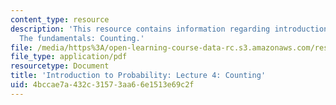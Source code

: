 ```yaml
---
content_type: resource
description: 'This resource contains information regarding introduction to probability:
  The fundamentals: Counting.'
file: /media/https%3A/open-learning-course-data-rc.s3.amazonaws.com/res-6-012-introduction-to-probability-spring-2018/4bccae7a432c31573aa66e1513e69c2f_MITRES_6_012S18_L04AS.pdf
file_type: application/pdf
resourcetype: Document
title: 'Introduction to Probability: Lecture 4: Counting'
uid: 4bccae7a-432c-3157-3aa6-6e1513e69c2f
---
```

